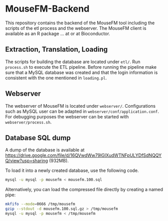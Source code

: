# MouseFM-Backend
This repository contains the backend of the MouseFM tool including the scripts of the etl process and the webserver. The MouseFM client is available as an R package ... at or at Bioconductor.


## Extraction, Translation, Loading
The scripts for building the database are located under `etl/`. Run `process.sh` to execute the ETL pipeline. Before running the pipeline make sure that a MySQL database was created and that the login information is consistent with the one mentioned in `loading.pl`.


## Webserver
The webserver of MouseFM is located under `webserver/`. Configurations such as MySQL user can be adapted in `webserver/conf/application.conf`. For debugging purposes the webserver can be started with `webserver/process.sh`.


## Database SQL dump
A dump of the database is available at https://drive.google.com/file/d/16QVwdWw79lGlXudWTNFpULYDfSdNQQYQ/view?usp=sharing (932MB).

To load it into a newly created database, use the following code.
```bash
mysql -u mysql -p mousefm < mousefm.100.sql
```

Alternatively, you can load the compressed file directly by creating a named pipe:
```bash
mkfifo --mode=0666 /tmp/mousefm
gzip --stdout -d mousefm.100.sql.gz > /tmp/mousefm
mysql -u mysql -p mousefm < /tmp/mousefm
```
